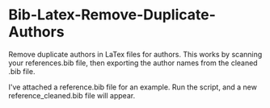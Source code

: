 # Bib-Latex-Remove-Duplicate-Authors
Remove duplicate authors in LaTex files for authors. This works by scanning your references.bib file, then exporting the author names from the cleaned .bib file.

I've attached a reference.bib file for an example. Run the script, and a new reference_cleaned.bib file will appear.
